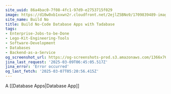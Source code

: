 ```yaml
---
site_uuid: 86a4bac0-7f08-4fc1-97d9-e2753715f029
image: https://d10w0xb1xxwn2r.cloudfront.net/2ejlZ5BNo9/1709839489-images.png
site_name: Build No
title: Build No-Code Database Apps with Tadabase
tags:
- Enterprise-Jobs-to-be-Done
- Lego-Kit-Engineering-Tools
- Software-Development
- Databases
- Backend-as-a-Service
og_screenshot_url: https://og-screenshots-prod.s3.amazonaws.com/1366x768/80/false/7a7a248f180ba754f47f3466eef9506c1fa59598a8fcc67ffebbe8ab14b17456.jpeg
jina_last_request: '2025-03-09T06:45:05.517Z'
jina_error: 'Error occurred'
og_last_fetch: '2025-03-07T05:20:56.415Z'
---
```

A [[Database Apps|Database App]]

